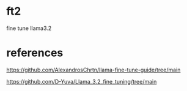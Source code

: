# ft2
fine tune llama3.2

# references

https://github.com/AlexandrosChrtn/llama-fine-tune-guide/tree/main

https://github.com/D-Yuva/Llama_3.2_fine_tuning/tree/main